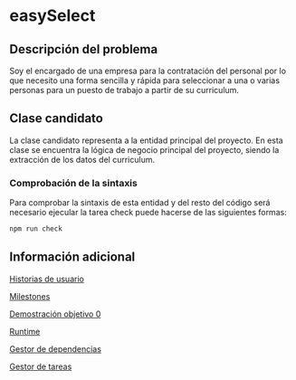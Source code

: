# easySelect

## Descripción del problema

Soy el encargado de una empresa para la contratación del personal por lo que 
necesito una forma sencilla y rápida para seleccionar a una o varias personas
para un puesto de trabajo a partir de su curriculum.

## Clase candidato

La clase candidato representa a la entidad principal del proyecto. En esta clase 
se encuentra la lógica de negocio principal del proyecto, siendo la extracción 
de los datos del curriculum.

### Comprobación de la sintaxis

Para comprobar la sintaxis de esta entidad y del resto del código será necesario
ejecular la tarea check puede hacerse de las siguientes formas:

```bash
npm run check
```

## Información adicional

[Historias de usuario](./docs/historias_usuario.md)

[Milestones](./docs/milestones.md)

[Demostración objetivo 0](./docs/objetivo0.md)

[Runtime](./docs/runtime.md)

[Gestor de dependencias](./docs/gestor_dependencias.md)

[Gestor de tareas](./docs/gestor_tareas.md)

